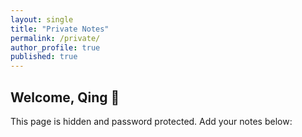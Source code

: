 ```yaml
---
layout: single
title: "Private Notes"
permalink: /private/
author_profile: true
published: true
---
```



## Welcome, Qing 👋

This page is hidden and password protected. Add your notes below: